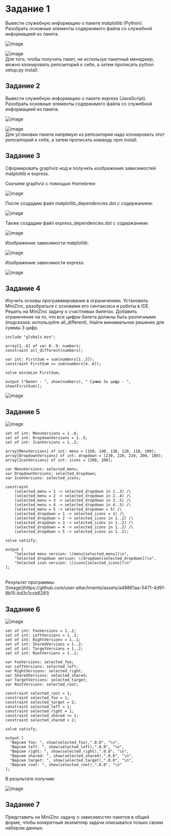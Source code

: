 # Задание 1
Вывести служебную информацию о пакете matplotlib (Python). Разобрать основные элементы содержимого файла со служебной информацией из пакета.

![image](https://github.com/user-attachments/assets/0da308e8-8fab-48b6-9a74-4764664d52d3)<br>

![image](https://github.com/user-attachments/assets/434bb2fc-5014-45c3-918d-438d8cf133cc)<br>
Для того, чтобы получить пакет, не используя пакетный менеджер, можно клонировать репозиторий к себе, а затем прописать python setup.py install.

## Задание 2
Вывести служебную информацию о пакете express (JavaScript). Разобрать основные элементы содержимого файла со служебной информацией из пакета.

![image](https://github.com/user-attachments/assets/bb666485-1c54-4c82-a6c0-f61b84c43164)<br>

![image](https://github.com/user-attachments/assets/645e54bf-4bed-4fef-8976-ff581e809e06)<br>
Для установки пакета напрямую из репозитория надо клонировать этот репозиторий к себе, а затем прописать команду npm install.

## Задание 3
Сформировать graphviz-код и получить изображения зависимостей matplotlib и express.

Скачаем graphviz с помощью Homebrew:<br>

![image](https://github.com/user-attachments/assets/fcb3337d-3d94-498c-b92d-19c425ab74d2)

После создадим файл matplotlib_dependencies.dot с содержанием:<br>

![image](https://github.com/user-attachments/assets/e89bd26c-e017-4877-b3e6-f3ad09845661)

Также создадим файл express_dependencies.dot с содержанием:<br>

![image](https://github.com/user-attachments/assets/4eb79da4-b906-4f6f-a3d7-40225d3480d0)

Изображение зависимости matplotlib:<br>

![image](https://github.com/user-attachments/assets/0ca17941-c707-4a05-88c0-0154220b17f3)<br>

Изображение зависимости express:<br>

![image](https://github.com/user-attachments/assets/6150edd0-d4b2-4fe0-b563-1ab751ab7040)<br>

## Задание 4
Изучить основы программирования в ограничениях. Установить MiniZinc, разобраться с основами его синтаксиса и работы в IDE.<br>
Решить на MiniZinc задачу о счастливых билетах. Добавить ограничение на то, что все цифры билета должны быть различными (подсказка: используйте all_different).
Найти минимальное решение для суммы 3 цифр.<br>
```
include "globals.mzn";

array[1..6] of var 0..9: numbers;
constraint all_different(numbers);

var int: FirstSum = sum(numbers[1..3]);
constraint FirstSum == sum(numbers[4..6]);

solve minimize FirstSum;

output ["Билет - ", show(numbers), " Сумма 3х цифр - ", show(FirstSum)];
```
![image](https://github.com/user-attachments/assets/d9eb25f6-40d9-4f5d-97e8-d84e5b8e34f0)<br>

## Задание 5

![image](https://github.com/user-attachments/assets/2ff7b55c-e32e-4386-940a-1c26d584a3f6)<br>

```
set of int: MenuVersions = 1..6;
set of int: DropdownVersions = 1..5;
set of int: IconVersions = 1..2;

array[MenuVersions] of int: menu = [150, 140, 130, 120, 110, 100];
array[DropdownVersions] of int: dropdown = [230, 220, 210, 200, 180];
array[IconVersions] of int: icons = [200, 100];

var MenuVersions: selected_menu;
var DropdownVersions: selected_dropdown;
var IconVersions: selected_icons;

constraint
    (selected_menu = 1 -> selected_dropdown in 1..3) /\
    (selected_menu = 2 -> selected_dropdown in 2..4) /\
    (selected_menu = 3 -> selected_dropdown in 3..5) /\
    (selected_menu = 4 -> selected_dropdown in 4..5) /\
    (selected_menu = 5 -> selected_dropdown = 5) /\
    (selected_dropdown = 1 -> selected_icons = 1) /\
    (selected_dropdown = 2 -> selected_icons in 1..2) /\
    (selected_dropdown = 3 -> selected_icons in 1..2) /\
    (selected_dropdown = 4 -> selected_icons in 1..2) /\
    (selected_dropdown = 5 -> selected_icons in 1..2);

solve satisfy;

output [
    "Selected menu version: \(menu[selected_menu])\n",
    "Selected dropdown version: \(dropdown[selected_dropdown])\n",
    "Selected icon version: \(icons[selected_icons])\n"
];
```
<br>
Результат программы:<br>
![image](https://github.com/user-attachments/assets/a48861aa-5471-4d91-8b15-bd3c1ccb6281)<br>

## Задание 6

![image](https://github.com/user-attachments/assets/b1efad2a-d648-4588-b404-54a5d4742da5)<br>

```
set of int: FooVersions = 1..2;
set of int: LeftVersions = 1..1;
set of int: RightVersions = 1..1;
set of int: SharedVersions = 1..2;
set of int: TargetVersions = 1..2;
set of int: RootVersions = 1..1; 

var FooVersions: selected_foo;
var LeftVersions: selected_left;
var RightVersions: selected_right;
var SharedVersions: selected_shared;
var TargetVersions: selected_target;
var RootVersions: selected_root;

constraint selected_root = 1;
constraint selected_foo = 1;
constraint selected_target = 2;
constraint selected_left = 1;
constraint selected_right = 1;
constraint selected_shared >= 1;
constraint selected_shared < 2;

solve satisfy;

output [
  "Версия foo: ", show(selected_foo),".0.0", "\n",
  "Версия left: ", show(selected_left),".0.0", "\n",
  "Версия right: ", show(selected_right),".0.0", "\n",
  "Версия shared: ", show(selected_shared),".0.0", "\n",
  "Версия target: ", show(selected_target),".0.0", "\n",
  "Версия root: ", show(selected_root),".0.0", "\n"
];
```
В результате получим:<br>

![image](https://github.com/user-attachments/assets/e726a118-3b09-4321-95b2-c8a32c6d29bc)<br>

## Задание 7
Представить на MiniZinc задачу о зависимостях пакетов в общей форме, чтобы конкретный экземпляр задачи описывался только
своим набором данных.<br>
